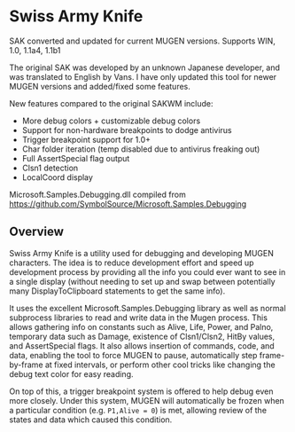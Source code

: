 # Swiss Army Knife
SAK converted and updated for current MUGEN versions. Supports WIN, 1.0, 1.1a4, 1.1b1

The original SAK was developed by an unknown Japanese developer, and was translated to English by Vans. I have only updated this tool for newer MUGEN versions and added/fixed some features.

New features compared to the original SAKWM include:
- More debug colors + customizable debug colors
- Support for non-hardware breakpoints to dodge antivirus
- Trigger breakpoint support for 1.0+
- Char folder iteration (temp disabled due to antivirus freaking out)
- Full AssertSpecial flag output
- Clsn1 detection
- LocalCoord display

Microsoft.Samples.Debugging.dll compiled from https://github.com/SymbolSource/Microsoft.Samples.Debugging

## Overview

Swiss Army Knife is a utility used for debugging and developing MUGEN characters. The idea is to reduce development effort and speed up development process by providing all the info you could ever want to see in a single display (without needing to set up and swap between potentially many DisplayToClipboard statements to get the same info).

It uses the excellent Microsoft.Samples.Debugging library as well as normal subprocess libraries to read and write data in the Mugen process. This allows gathering info on constants such as Alive, Life, Power, and Palno, temporary data such as Damage, existence of Clsn1/Clsn2, HitBy values, and AssertSpecial flags. It also allows insertion of commands, code, and data, enabling the tool to force MUGEN to pause, automatically step frame-by-frame at fixed intervals, or perform other cool tricks like changing the debug text color for easy reading.

On top of this, a trigger breakpoint system is offered to help debug even more closely. Under this system, MUGEN will automatically be frozen when a particular condition (e.g. `P1,Alive = 0`) is met, allowing review of the states and data which caused this condition.
